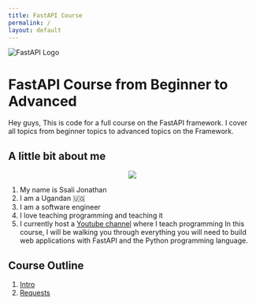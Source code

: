 ```yaml
---
title: FastAPI Course
permalink: /
layout: default
---
```


![FastAPI Logo](https://fastapi.tiangolo.com/img/logo-margin/logo-teal.png)

# FastAPI Course from Beginner to Advanced

Hey guys, This is code for a full course on the FastAPI framework. I cover all topics from beginner topics to advanced topics on the Framework.

## A little bit about me

<p align="center">
    <img src="https://avatars.githubusercontent.com/u/47812529?v=4" size="500">
</p>

1. My name is Ssali Jonathan
2. I am a Ugandan 🇺🇬
3. I am a software engineer 
4. I love teaching programming and teaching it
5. I currently host a [Youtube channel](https://www.youtube.com/channel/UC4AYRvDw3yh-ChonxxW6VLA)  where I teach programming 
In this course, I will be walking you through everything you will need to build web applications with FastAPI and the Python programming language.

## Course Outline

1. [Intro](01/index.md)
2. [Requests](02/index.md)

